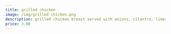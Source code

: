 ```yaml
---
title: grilled chicken
image: /img/grilled-chicken.png
description: grilled chicken breast served with onions, cilantro, limes, red radishes & house spicy sauce
price: 3.00
---
```

